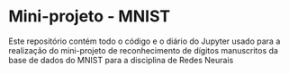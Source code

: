 # Mini-projeto - MNIST

Este repositório contém todo o código e o diário do Jupyter usado para a realização do mini-projeto de reconhecimento de dígitos manuscritos da base de dados do MNIST para a disciplina de Redes Neurais

